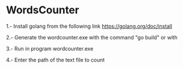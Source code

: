 # WordsCounter

1.- Install golang from the following link https://golang.org/doc/install

2.- Generate the wordcounter.exe with the command "go build" or with 

3.- Run in program wordcounter.exe

4.- Enter the path of the text file to count
